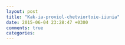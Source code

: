 ```yaml
---
layout: post
title: "Kak-ia-proviol-chetviortoie-iiunia"
date: 2015-06-04 23:28:47 +0300
comments: true
categories: 
---
```

